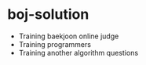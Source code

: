 # boj-solution
* Training baekjoon online judge
* Training programmers
* Training another algorithm questions
